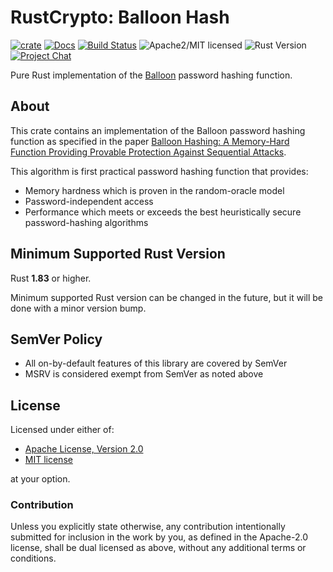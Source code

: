 # RustCrypto: Balloon Hash

[![crate][crate-image]][crate-link]
[![Docs][docs-image]][docs-link]
[![Build Status][build-image]][build-link]
![Apache2/MIT licensed][license-image]
![Rust Version][rustc-image]
[![Project Chat][chat-image]][chat-link]

Pure Rust implementation of the [Balloon] password hashing function.

## About

This crate contains an implementation of the Balloon password hashing
function as specified in the paper
[Balloon Hashing: A Memory-Hard Function Providing Provable Protection Against Sequential Attacks][paper].

This algorithm is first practical password hashing function that provides:

- Memory hardness which is proven in the random-oracle model
- Password-independent access
- Performance which meets or exceeds the best heuristically secure
  password-hashing algorithms

## Minimum Supported Rust Version

Rust **1.83** or higher.

Minimum supported Rust version can be changed in the future, but it will be
done with a minor version bump.

## SemVer Policy

- All on-by-default features of this library are covered by SemVer
- MSRV is considered exempt from SemVer as noted above

## License

Licensed under either of:

 * [Apache License, Version 2.0](http://www.apache.org/licenses/LICENSE-2.0)
 * [MIT license](http://opensource.org/licenses/MIT)

at your option.

### Contribution

Unless you explicitly state otherwise, any contribution intentionally submitted
for inclusion in the work by you, as defined in the Apache-2.0 license, shall be
dual licensed as above, without any additional terms or conditions.

[//]: # (badges)

[crate-image]: https://img.shields.io/crates/v/balloon-hash
[crate-link]: https://crates.io/crates/balloon-hash
[docs-image]: https://docs.rs/balloon-hash/badge.svg
[docs-link]: https://docs.rs/balloon-hash/
[license-image]: https://img.shields.io/badge/license-Apache2.0/MIT-blue.svg
[rustc-image]: https://img.shields.io/badge/rustc-1.83+-blue.svg
[chat-image]: https://img.shields.io/badge/zulip-join_chat-blue.svg
[chat-link]: https://rustcrypto.zulipchat.com/#narrow/stream/260046-password-hashes
[build-image]: https://github.com/RustCrypto/password-hashes/actions/workflows/balloon-hash.yml/badge.svg
[build-link]: https://github.com/RustCrypto/password-hashes/actions/workflows/balloon-hash.yml

[//]: # (general links)

[Balloon]: https://en.wikipedia.org/wiki/Balloon_hashing
[Paper]: https://eprint.iacr.org/2016/027.pdf
